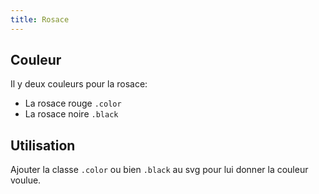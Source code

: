 ```yaml
---
title: Rosace
---
```


## Couleur

Il y deux couleurs pour la rosace:

* La rosace rouge <code>.color</code>
* La rosace noire <code>.black</code>

## Utilisation

Ajouter la classe <code>.color</code> ou bien <code>.black</code> au svg pour lui donner la couleur voulue.

